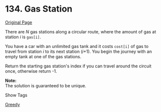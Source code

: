 # 134. Gas Station

[Original Page](https://leetcode.com/problems/gas-station/)

There are _N_ gas stations along a circular route, where the amount of gas at station _i_ is `gas[i]`.

You have a car with an unlimited gas tank and it costs `cost[i]` of gas to travel from station _i_ to its next station (_i_+1). You begin the journey with an empty tank at one of the gas stations.

Return the starting gas station's index if you can travel around the circuit once, otherwise return -1.

**Note:**  
The solution is guaranteed to be unique.

<div>

<div id="tags" class="btn btn-xs btn-warning">Show Tags</div>

<span class="hidebutton">[Greedy](/tag/greedy/)</span></div>